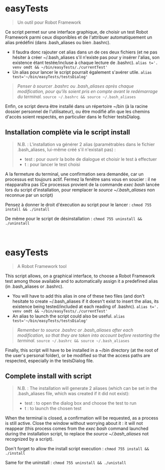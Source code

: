 # easyTests
> Un outil pour Robot Framework

Ce script permet sur une interface graphique, de choisir un test Robot Framework parmi ceux disponibles et de l'attribuer automatiquement un alias prédéfini (dans .bash_aliases ou bien .bashrc).
* Il faudra donc rajouter cet alias dans un de ces deux fichiers (et ne pas hésiter à créer ~/.bash_aliases s'il n'existe pas pour y insérer l'alias, son     existence étant testée/incluse à chaque lecture de .bashrc).
```alias t='. venv omdt && ~/bin/easyTests/./currentTest'```
* Un alias pour lancer le script pourrait également s'avérer utile.
```alias test='~/bin/easyTests/testsDialog'```    

> _Penser à sourcer .bashrc ou .bash_aliases après chaque modification, pour qu'ils soient pris en compte avant le redémarrage du terminal._
```source ~/.bashrc && source ~/.bash_aliases```

Enfin, ce script devra être installé dans un répertoire ~/bin (à la racine dossier personnel de l'utilisateur), ou être modifié afin que les chemins d'accès soient respectés, en particulier dans le fichier testsDialog.

## Installation complète via le script install
> N.B. : L'installation va générer 2 alias (paramétrables dans le fichier .bash_aliases, lui-même créé s'il n'existait pas) :
> * test : pour ouvrir la boite de dialogue et choisir le test à effectuer
> * t : pour lancer le test choisi

A la fermeture du terminal, une confirmation sera demandée, car un processus est toujours actif. Fermez la fenêtre sans vous en soucier : il ne réapparaîtra pas (Ce processus provient de la commande *exec bash* lancée lors du script d'installation, pour remplacer le *source ~/.bash_aliases* non reconnue par un script)

Pensez à donner le droit d'éxecution au script pour le lancer :
```chmod 755 install && ./install```

De même pour le script de désinstallation :
```chmod 755 uninstall && ./uninstall```

<br>

# easyTests
> A Robot Framework tool

This script allows, on a graphical interface, to choose a Robot Framework test among those available and to automatically assign it a predefined alias (in .bash_aliases or .bashrc).
* You will have to add this alias in one of these two files (and don't hesitate to create ~/.bash_aliases if it doesn't exist to insert the alias, its     existence being tested/included at each reading of .bashrc).
```alias t='. venv omdt && ~/bin/easyTests/./currentTest'```
* An alias to launch the script could also be useful.
```alias test='~/bin/easyTests/testsDialog'```    

> _Remember to source .bashrc or .bash_aliases after each modification, so that they are taken into account before restarting the terminal._
```source ~/.bashrc && source ~/.bash_aliases```    

Finally, this script will have to be installed in a ~/bin directory (at the root of the user's personal folder), or be modified so that the access paths are respected, especially in the testsDialog file.

## Complete install with script
> N.B. : The installation will generate 2 aliases (which can be set in the .bash_aliases file, which was created if it did not exist):
> * test : to open the dialog box and choose the test to run
> * t : to launch the chosen test

When the terminal is closed, a confirmation will be requested, as a process is still active. Close the window without worrying about it : it will not reappear (this process comes from the *exec bash* command launched during the installation script, to replace the *source ~/.bash_aliases* not recognized by a script).

Don't forget to allow the install script execution :
```chmod 755 install && ./install```

Same for the uninstall :
```chmod 755 uninstall && ./unistall```
